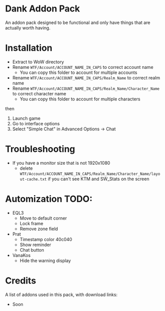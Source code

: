 # Dank Addon Pack
An addon pack designed to be functional and only have things that are actually worth having.

# Installation
- Extract to WoW directory
- Rename `WTF/Account/ACCOUNT_NAME_IN_CAPS` to correct account name
  - You can copy this folder to account for multiple accounts
- Rename `WTF/Account/ACCOUNT_NAME_IN_CAPS/Realm_Name` to correct realm name
- Rename `WTF/Account/ACCOUNT_NAME_IN_CAPS/Realm_Name/Character_Name` to correct character name
  - You can copy this folder to account for multiple characters

then

1. Launch game
2. Go to interface options
3. Select "Simple Chat" in Advanced Options -> Chat

# Troubleshooting
- If you have a monitor size that is not 1920x1080
  - delete `WTF/Account/ACCOUNT_NAME_IN_CAPS/Realm_Name/Character_Name/layout-cache.txt` if you can't see KTM and SW_Stats on the screen

# Automization TODO:
- EQL3
  - Move to default corner
  - Lock frame
  - Remove zone field
- Prat
  - Timestamp color 40c040
  - Show reminder
  - Chat button
- VanaKos
  - Hide the warning display

# Credits
A list of addons used in this pack, with download links:
- Soon
